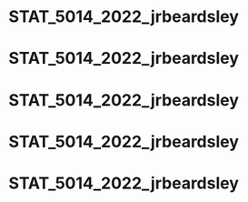 # STAT_5014_2022_jrbeardsley
# STAT_5014_2022_jrbeardsley
# STAT_5014_2022_jrbeardsley
# STAT_5014_2022_jrbeardsley
# STAT_5014_2022_jrbeardsley

